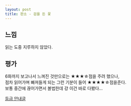 ```yaml
---
layout: post
title: 판소 - 검을 든 꽃
---
```


## 느낌
읽는 도중 지루하지 않았다.

## 평가
6화까지 보고나서 느껴진 것만으로는 ★★★☆점을 주려 했으나,  
점차 읽어가며 빠져들게 되는 그런 기분이 들어 ★★★★☆점을준다.  
보통 중간에 끊어가면서 볼법한데 걍 이건 바로 다봤다...

[등급 안내글](https://novelscout.github.io/%EC%86%8C%EC%84%A4-%EB%93%B1%EA%B8%89-%EA%B5%AC%EB%B6%84%EB%B2%95/)
